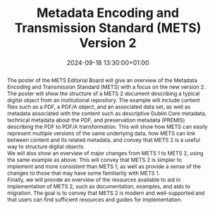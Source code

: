 ---
abstract: 'The poster of the METS Editorial Board will give an overview of the Metadata
  Encoding and Transmission Standard (METS) with a focus on the new version 2.


  The poster will show the structure of a METS 2 document describing a typical digital
  object from an institutional repository. The example will include content files
  such as a PDF, a PDF/A object, and an associated data set, as well as metadata associated
  with the content such as descriptive Dublin Core metadata, technical metadata about
  the PDF, and preservation metadata (PREMIS) describing the PDF to PDF/A transformation.
  This will show how METS can easily represent multiple versions of the same underlying
  data, how METS can link between content and its related metadata, and convey that
  METS 2 is a useful way to structure digital objects.


  We will also show an overview of major changes from METS 1 to METS 2, using the
  same example as above. This will convey that METS 2 is simpler to implement and
  more consistent than METS 1, as well as provide a sense of the changes to those
  that may have some familiarity with METS 1.


  Finally, we will provide an overview of the resources available to aid in implementation
  of METS 2, such as documentation, examples, and aids to migration. The goal is to
  convey that METS 2 is modern and well-supported and that users can find sufficient
  resources and guides for implementation.'
creators:
- Aaron Elkiss
- Andreas Nef
- Inge Hofsink
- Juha Lehtonen
- Karin Bredenberg
- Robin Wendler
- Tobias Steinke
date: 2024-09-18 13:30:00+01:00
document_url: https://zenodo.org/records/13646107/download/pdf
grand_parent: iPRES
institutions: []
keywords:
- metadata standards and implementation
- from document to data
landing_page_url: https://zenodo.org/records/13646107
language: eng
layout: publication
license: Creative Commons Zero (CC0-1.0)
notes_url: ''
parent: iPRES 2024
publication_type: poster
size: null
slides_url: ''
source_name: iPRES
stream_url: ''
title: Metadata Encoding and Transmission Standard (METS) Version 2
year: 2024
---